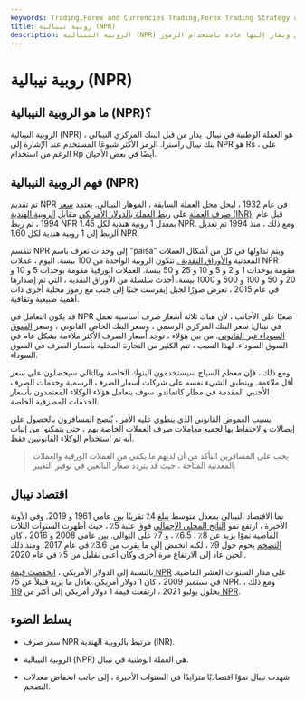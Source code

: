 ```yaml
---
keywords: Trading,Forex and Currencies Trading,Forex Trading Strategy and Education,Strategy and Education
title: روبية نيبالية (NPR)
description: الروبية النيبالية (NPR) هي العملة الوطنية لنيبال ويشار إليها عادة باستخدام الرموز Rs و Rp.
---
```


# روبية نيبالية (NPR)
## ما هو الروبية النيبالية (NPR)؟

الروبية النيبالية (NPR) هو العملة الوطنية في نيبال. يدار من قبل البنك المركزي النيبالي ، بنك نيبال راسترا. الرمز الأكثر شيوعًا المستخدم عند الإشارة إلى NPR هو Rs ، على الرغم من استخدام Rp أيضًا في بعض الأحيان.

## فهم الروبية النيبالية (NPR)

تم تقديم NPR في عام 1932 ، ليحل محل العملة السابقة ، الموهار النيبالي. يعتمد [سعر صرف العملة](/exchangerate) على [ربط العملة بالدولار الأمريكي](/currency-peg) مقابل [الروبية الهندية (INR)](/inr). قبل عام 1994 ، تم ربط NPR بمعدل 1 روبية هندية لكل 1.45 NPR. ومع ذلك ، منذ 1994 تم تعديل الربط إلى 1 روبية هندية لكل 1.60 NPR.

تنقسم NPR إلى وحدات تعرف باسم "paisa" ويتم تداولها في كل من أشكال العملات المعدنية [والأوراق النقدية .](/banknote) تتكون الروبية الواحدة من 100 بيسة. اليوم ، عملات NPR مقومة بوحدات 1 و 2 و 5 و 10 و 25 و 50 بيسة. العملات الورقية مقومة بوحدات 5 و 10 و 20 و 50 و 100 و 500 و 1000 بيسة. أحدث سلسلة من الأوراق النقدية ، التي تم إصدارها في عام 2015 ، تعرض صورًا لجبل إيفرست جنبًا إلى جنب مع رموز محلية أخرى ذات أهمية طبيعية وثقافية.

قد يكون التعامل في NPR صعبًا على الأجانب ، لأن هناك ثلاثة أسعار صرف أساسية تعمل في نيبال: سعر البنك المركزي الرسمي ، وسعر البنك الخاص القانوني ، وسعر [السوق السوداء غير القانوني](/blackmarket). من بين هؤلاء ، توجد أسعار الصرف الأكثر ملاءمة بشكل عام في السوق السوداء. لهذا السبب ، تتم الكثير من التجارة المحلية بأسعار الصرف في السوق السوداء.

ومع ذلك ، فإن معظم السياح سيستخدمون البنوك الخاصة وبالتالي سيحصلون على سعر أقل ملاءمة. وينطبق الشيء نفسه على شركات أسعار الصرف الرسمية وخدمات الصرف الأجنبي المقدمة في مطار كاتماندو. سوف يتعامل هؤلاء الوكلاء المعتمدون بأسعار الخدمات المصرفية الخاصة.

بسبب الغموض القانوني الذي ينطوي عليه الأمر ، يُنصح المسافرون بالحصول على إيصالات والاحتفاظ بها لجميع معاملات صرف العملات الخاصة بهم ، حتى يتمكنوا من إثبات أنه تم استخدام الوكلاء القانونيين فقط.

> يجب على المسافرين التأكد من أن لديهم ما يكفي من العملات الورقية والعملات المعدنية المتاحة ، حيث قد يتردد صغار البائعين في توفير التغيير.

>

## اقتصاد نيبال

نما الاقتصاد النيبالي بمعدل متوسط يبلغ 4٪ تقريبًا بين عامي 1961 و 2019. وفي الآونة الأخيرة ، ارتفع نمو [الناتج المحلي الإجمالي](/gdp) فوق عتبة 5٪ ، حيث أظهرت السنوات الثلاث الماضية نموًا يزيد عن 8٪ ، 6.5٪ ، و 7٪ على التوالي. بين عامي 2008 و 2016 ، كان [التضخم](/inflation) يحوم حول 9٪ ، لكنه انخفض إلى ما يقرب من 3.6٪ في عام 2017. ومنذ ذلك الحين عاد إلى الارتفاع مرة أخرى وكان أعلى بقليل من 5٪ في عام 2020.

بالنسبة إلى الدولار الأمريكي ، [انخفضت قيمة NPR](/currency-depreciation) على مدار السنوات العشر الماضية. في سبتمبر 2009 ، كان 1 دولار أمريكي يعادل ما يزيد قليلاً عن 75 NPR. ومع ذلك ، بحلول يوليو 2021 ، ارتفعت قيمة 1 دولار أمريكي إلى أكثر من [119 NPR](/npr).

## يسلط الضوء

- سعر صرف NPR مرتبط بالروبية الهندية (INR).

- الروبية النيبالية (NPR) هي العملة الوطنية في نيبال.

- شهدت نيبال نموًا اقتصاديًا متزايدًا في السنوات الأخيرة ، إلى جانب انخفاض معدلات التضخم.

